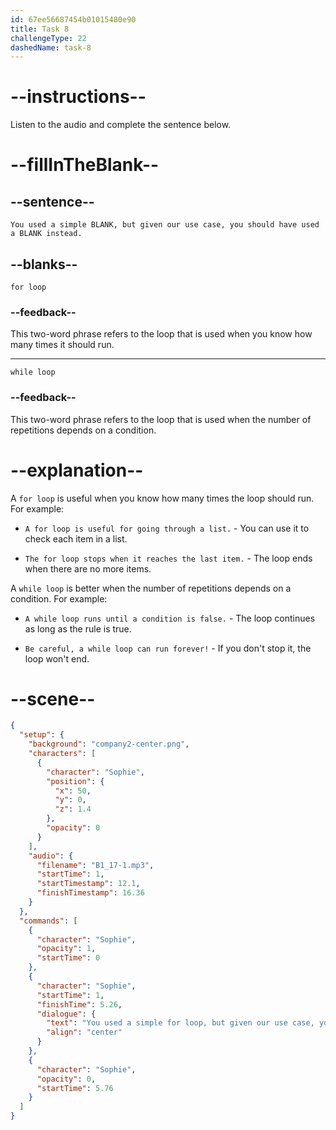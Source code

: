 ```yaml
---
id: 67ee56687454b01015480e90
title: Task 8
challengeType: 22
dashedName: task-8
---
```


<!-- (audio) Sophie: You used a simple for loop, but given our use case, you should have used a while loop instead. -->

# --instructions--

Listen to the audio and complete the sentence below.

# --fillInTheBlank--

## --sentence--

`You used a simple BLANK, but given our use case, you should have used a BLANK instead.`

## --blanks--

`for loop`

### --feedback--

This two-word phrase refers to the loop that is used when you know how many times it should run.

---

`while loop`

### --feedback--

This two-word phrase refers to the loop that is used when the number of repetitions depends on a condition.

# --explanation--

A `for loop` is useful when you know how many times the loop should run. For example:

- `A for loop is useful for going through a list.` - You can use it to check each item in a list.

- `The for loop stops when it reaches the last item.` - The loop ends when there are no more items.

A `while loop` is better when the number of repetitions depends on a condition. For example:

- `A while loop runs until a condition is false.` - The loop continues as long as the rule is true.

- `Be careful, a while loop can run forever!` - If you don't stop it, the loop won't end.

# --scene--

```json
{
  "setup": {
    "background": "company2-center.png",
    "characters": [
      {
        "character": "Sophie",
        "position": {
          "x": 50,
          "y": 0,
          "z": 1.4
        },
        "opacity": 0
      }
    ],
    "audio": {
      "filename": "B1_17-1.mp3",
      "startTime": 1,
      "startTimestamp": 12.1,
      "finishTimestamp": 16.36
    }
  },
  "commands": [
    {
      "character": "Sophie",
      "opacity": 1,
      "startTime": 0
    },
    {
      "character": "Sophie",
      "startTime": 1,
      "finishTime": 5.26,
      "dialogue": {
        "text": "You used a simple for loop, but given our use case, you should have used a while loop instead.",
        "align": "center"
      }
    },
    {
      "character": "Sophie",
      "opacity": 0,
      "startTime": 5.76
    }
  ]
}
```
